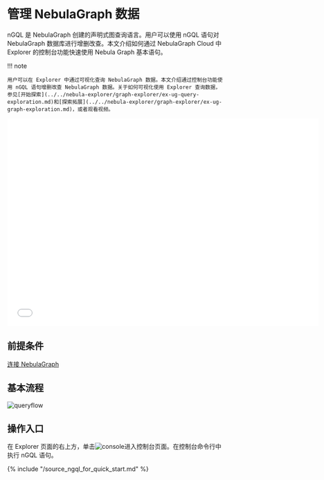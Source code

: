 # 管理 NebulaGraph 数据

nGQL 是 NebulaGraph 创建的声明式图查询语言。用户可以使用 nGQL 语句对 NebulaGraph 数据库进行增删改查。本文介绍如何通过 NebulaGraph Cloud 中 Explorer 的控制台功能快速使用 Nebula Graph 基本语句。

!!! note

    用户可以在 Explorer 中通过可视化查询 NebulaGraph 数据。本文介绍通过控制台功能使用 nGQL 语句增删改查 NebulaGraph 数据。关于如何可视化使用 Explorer 查询数据，参见[开始探索](../../nebula-explorer/graph-explorer/ex-ug-query-exploration.md)和[探索拓展](../../nebula-explorer/graph-explorer/ex-ug-graph-exploration.md)，或者观看视频。


<iframe src="//player.bilibili.com/player.html?aid=853353222&bvid=BV1VL4y1V7C2&cid=581214591&page=1" scrolling="no" border="0" frameborder="no" framespacing="0" allowfullscreen="true" width="720px" height="480px"> </iframe>

## 前提条件

[连接 NebulaGraph](2.connect-to-nebulagraph-on-cloud.md)

## 基本流程

![queryflow](https://docs-cdn.nebula-graph.com.cn/figures/queryflow_2022-09-29_17-27-31.png)

## 操作入口

在 Explorer 页面的右上方，单击![console](https://docs-cdn.nebula-graph.com.cn/figures/nav-console2.png)进入控制台页面。在控制台命令行中执行 nGQL 语句。

{% include "/source_ngql_for_quick_start.md" %}
<!-- The line above is for content reusing. The source file is in the docs-2.0/reuse directory. -->

